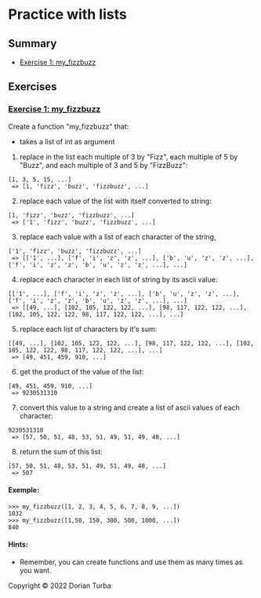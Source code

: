 # Practice with lists

## Summary

- [Exercise 1: my_fizzbuzz][exercise 1 header]

## Exercises

### [Exercise 1: my_fizzbuzz][summary header]

Create a function "my_fizzbuzz" that:
  - takes a list of int as argument

  1. replace in the list each multiple of 3 by "Fizz", each multiple of 5 by 
"Buzz", and each multiple of 3 and 5 by "FizzBuzz":
```
[1, 3, 5, 15, ...]
 => [1, 'fizz', 'buzz', 'fizzbuzz', ...]
```
  2. replace each value of the list with itself converted to string:
```
[1, 'fizz', 'buzz', 'fizzbuzz', ...]
 => ['1', 'fizz', 'buzz', 'fizzbuzz', ...]
```
  3. replace each value with a list of each character of the string,
```
['1', 'fizz', 'buzz', 'fizzbuzz', ...]
 => [['1', ...], ['f', 'i', 'z', 'z', ...], ['b', 'u', 'z', 'z', ...], ['f', 'i', 'z', 'z', 'b', 'u', 'z', 'z', ...], ...]
```
  4. replace each character in each list of string by its ascii value:
```
[['1', ...], ['f', 'i', 'z', 'z', ...], ['b', 'u', 'z', 'z', ...], ['f', 'i', 'z', 'z', 'b', 'u', 'z', 'z', ...], ...]
 => [[49, ...], [102, 105, 122, 122, ...], [98, 117, 122, 122, ...], [102, 105, 122, 122, 98, 117, 122, 122, ...], ...]
```
  5. replace each list of characters by it's sum:
```
[[49, ...], [102, 105, 122, 122, ...], [98, 117, 122, 122, ...], [102, 105, 122, 122, 98, 117, 122, 122, ...], ...]
 => [49, 451, 459, 910, ...]
```
  6. get the product of the value of the list:
```
[49, 451, 459, 910, ...]
 => 9230531310
```
  7. convert this value to a string and create a list of ascii values of each character:
```
9230531310
 => [57, 50, 51, 48, 53, 51, 49, 51, 49, 48, ...]
```
  8. return the sum of this list:
```
[57, 50, 51, 48, 53, 51, 49, 51, 49, 48, ...]
 => 507
```


#### Exemple:

```
>>> my_fizzbuzz([1, 2, 3, 4, 5, 6, 7, 8, 9, ...])
1032
>>> my_fizzbuzz([1,50, 150, 300, 500, 1000, ...])
840
```

#### Hints:
  - Remember, you can create functions and use them as many times as you want.

Copyright © 2022 Dorian Turba

[summary header]: #Summary

[exercise 1 header]: #exercise-1-my_list
